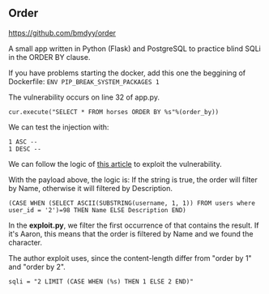 ## Order

https://github.com/bmdyy/order

A small app written in Python (Flask) and PostgreSQL to practice blind SQLi in the ORDER BY clause.

If you have problems starting the docker, add this one the beggining of Dockerfile: `ENV PIP_BREAK_SYSTEM_PACKAGES 1`

The vulnerability occurs on line 32 of app.py.
```
cur.execute("SELECT * FROM horses ORDER BY %s"%(order_by))
```

We can test the injection with:
```
1 ASC --
1 DESC --
```

We can follow the logic of [this article](https://portswigger.net/support/sql-injection-in-the-query-structure) to exploit the vulnerability.

With the payload above, the logic is: If the string is true, the order will filter by Name, otherwise it will filtered by Description.
```
(CASE WHEN (SELECT ASCII(SUBSTRING(username, 1, 1)) FROM users where user_id = '2')=98 THEN Name ELSE Description END)
```

In the **exploit.py**, we filter the first occurrence of <td> that contains the result. If it's Aaron, this means that the order is filtered by Name and we found the character.

The author exploit uses, since the content-length differ from "order by 1" and "order by 2".
```
sqli = "2 LIMIT (CASE WHEN (%s) THEN 1 ELSE 2 END)"
```
